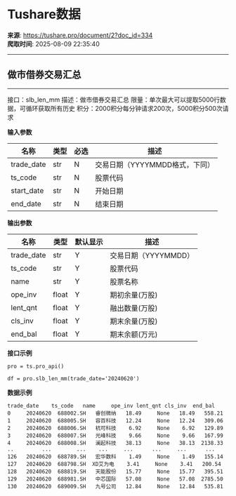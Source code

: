 # Tushare数据

**来源**: https://tushare.pro/document/2?doc_id=334  
**爬取时间**: 2025-08-09 22:35:40

---

## 做市借券交易汇总

---

接口：slb\_len\_mm
描述：做市借券交易汇总
限量：单次最大可以提取5000行数据，可循环获取所有历史
积分：2000积分每分钟请求200次，5000积分500次请求

**输入参数**

| 名称 | 类型 | 必选 | 描述 |
| --- | --- | --- | --- |
| trade\_date | str | N | 交易日期（YYYYMMDD格式，下同） |
| ts\_code | str | N | 股票代码 |
| start\_date | str | N | 开始日期 |
| end\_date | str | N | 结束日期 |

**输出参数**

| 名称 | 类型 | 默认显示 | 描述 |
| --- | --- | --- | --- |
| trade\_date | str | Y | 交易日期（YYYYMMDD） |
| ts\_code | str | Y | 股票代码 |
| name | str | Y | 股票名称 |
| ope\_inv | float | Y | 期初余量(万股) |
| lent\_qnt | float | Y | 融出数量(万股) |
| cls\_inv | float | Y | 期末余量(万股) |
| end\_bal | float | Y | 期末余额(万元) |

**接口示例**

```
pro = ts.pro_api()

df = pro.slb_len_mm(trade_date='20240620')
```

**数据示例**

```
trade_date    ts_code   name     ope_inv lent_qnt cls_inv  end_bal
0     20240620  688002.SH   睿创微纳   18.49     None   18.49   558.21
1     20240620  688005.SH   容百科技   12.24     None   12.24   309.06
2     20240620  688006.SH   杭可科技    6.92     None    6.92   129.89
3     20240620  688007.SH   光峰科技    9.66     None    9.66   167.99
4     20240620  688008.SH   澜起科技   38.13     None   38.13  2138.33
..         ...        ...    ...     ...      ...     ...      ...
126   20240620  688789.SH   宏华数科    1.49     None    1.49   155.14
127   20240620  688798.SH  XD艾为电    3.41     None    3.41   200.54
128   20240620  688819.SH   天能股份   15.77     None   15.77   395.51
129   20240620  688981.SH   中芯国际   57.08     None   57.08  2785.50
130   20240620  689009.SH   九号公司   12.84     None   12.84   535.81
```
